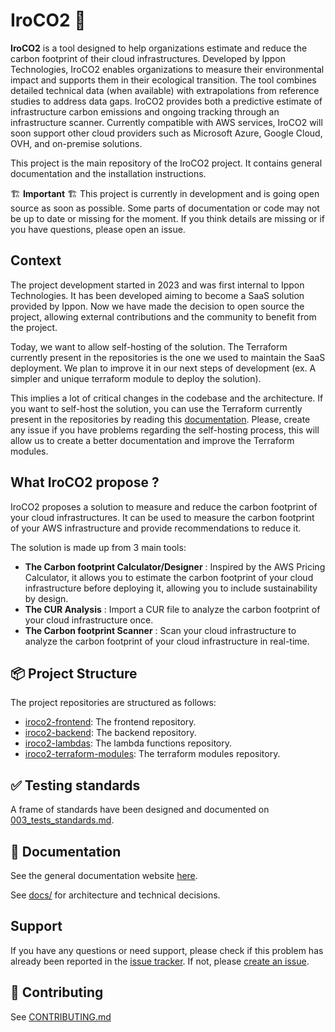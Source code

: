 # IroCO2 🌱

**IroCO2** is a tool designed to help organizations estimate and reduce the carbon footprint of their cloud infrastructures. Developed by Ippon Technologies, IroCO2 enables organizations to measure their environmental impact and supports them in their ecological transition. The tool combines detailed technical data (when available) with extrapolations from reference studies to address data gaps. IroCO2 provides both a predictive estimate of infrastructure carbon emissions and ongoing tracking through an infrastructure scanner. Currently compatible with AWS services, IroCO2 will soon support other cloud providers such as Microsoft Azure, Google Cloud, OVH, and on-premise solutions.

This project is the main repository of the IroCO2 project. It contains general documentation and the installation instructions.

🏗️ **Important** 🏗️ This project is currently in development and is going open source as soon as possible. Some parts of documentation or code may not be up to date or missing for the moment. If you think details are missing or if you have questions, please open an issue.

## Context

The project development started in 2023 and was first internal to Ippon Technologies. It has been developed aiming to become a SaaS solution provided by Ippon. Now we have made the decision to open source the project, allowing external contributions and the community to benefit from the project.

Today, we want to allow self-hosting of the solution. The Terraform currently present in the repositories is the one we used to maintain the SaaS deployment. We plan to improve it in our next steps of development (ex. A simpler and unique terraform module to deploy the solution).

This implies a lot of critical changes in the codebase and the architecture. If you want to self-host the solution, you can use the Terraform currently present in the repositories by reading this [documentation](./deployment/guide.md). Please, create any issue if you have problems regarding the self-hosting process, this will allow us to create a better documentation and improve the Terraform modules.

## What IroCO2 propose ?

IroCO2 proposes a solution to measure and reduce the carbon footprint of your cloud infrastructures. It can be used to measure the carbon footprint of your AWS infrastructure and provide recommendations to reduce it.

The solution is made up from 3 main tools:

- **The Carbon footprint Calculator/Designer** : Inspired by the AWS Pricing Calculator, it allows you to estimate the carbon footprint of your cloud infrastructure before deploying it, allowing you to include sustainability by design.
- **The CUR Analysis** : Import a CUR file to analyze the carbon footprint of your cloud infrastructure once.
- **The Carbon footprint Scanner** : Scan your cloud infrastructure to analyze the carbon footprint of your cloud infrastructure in real-time.

## 📦 Project Structure

The project repositories are structured as follows:

- [iroco2-frontend](https://github.com/ippontech/iroco2-frontend): The frontend repository.
- [iroco2-backend](https://github.com/ippontech/iroco2-backend): The backend repository.
- [iroco2-lambdas](https://github.com/ippontech/iroco2-lambdas): The lambda functions repository.
- [iroco2-terraform-modules](https://github.com/ippontech/iroco2-terraform-modules): The terraform modules repository.

## ✅ Testing standards

A frame of standards have been designed and documented on [003_tests_standards.md](./contribute/adr/003_tests_standards.md).


## 📄 Documentation

See the general documentation website [here](https://ippontech.github.io/iroco2/#/).

See [docs/](./docs) for architecture and technical decisions.

## Support

If you have any questions or need support, please check if this problem has already been reported in the [issue tracker](https://github.com/ippontech/iroco2/issues). If not, please [create an issue](https://github.com/ippontech/iroco2/issues/new/choose).

## 🤝 Contributing
See [CONTRIBUTING.md](./contribute/CONTRIBUTING.md)

